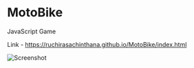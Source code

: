 # MotoBike
 JavaScript Game

 Link - https://ruchirasachinthana.github.io/MotoBike/index.html

 ![Screenshot]()
